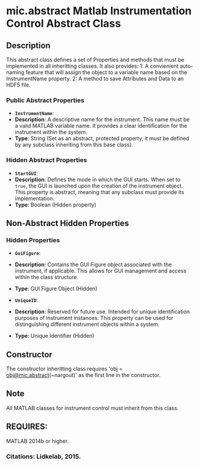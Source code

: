 # mic.abstract Matlab Instrumentation Control Abstract Class

## Description
This abstract class defines a set of Properties and methods that must
be implemented in all inheritting classes.  It also provides:
1: A convienient auto-naming feature that will assign the object to a
variable name based on the InstrumentName property.
2: A method to save Attributes and Data to an HDF5 file.

### Public Abstract Properties
- **`InstrumentName`**:
- **Description**: A descriptive name for the instrument. This name must be a valid MATLAB variable name. It provides a clear identification for the instrument within the system.
- **Type**: String (Set as an abstract, protected property, it must be defined by any subclass inheriting from this base class).

### Hidden Abstract Properties
- **`StartGUI`**:
- **Description**: Defines the mode in which the GUI starts. When set to `true`, the GUI is launched upon the creation of the instrument object. This property is abstract, meaning that any subclass must provide its implementation.
- **Type**: Boolean (Hidden property)

## Non-Abstract Hidden Properties

### Hidden Properties
- **`GuiFigure`**:
- **Description**: Contains the GUI Figure object associated with the instrument, if applicable. This allows for GUI management and access within the class structure.
- **Type**: GUI Figure Object (Hidden)

- **`UniqueID`**:
- **Description**: Reserved for future use. Intended for unique identification purposes of instrument instances. This property can be used for distinguishing different instrument objects within a system.
- **Type**: Unique Identifier (Hidden)

## Constructor
The constructor inheritting class requires
'obj = obj@mic.abstract(~nargout)'
as the first line in the constructor.

## Note
All MATLAB classes for instrument control must inherit from this class.

## REQUIRES:
MATLAB 2014b or higher.

### Citations: Lidkelab, 2015.

